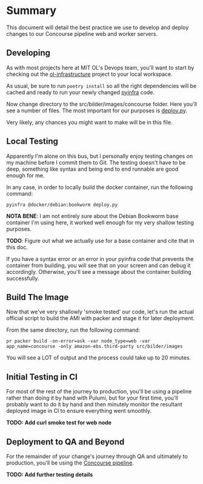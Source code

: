 # Summary

This document will detail the best practice we use to develop and deploy changes
to our Concourse pipeline web and worker servers.

## Developing

As with most projects here at MIT OL's Devops team, you'll want to start by
checking out the
[ol-infrastructure](https://github.com/mitodl/ol-infrastructure/) project to
your local workspace.

As usual, be sure to run `poetry install` so all the right dependencies will be
cached and ready to run your newly changed [pyinfra](https://pyinfra.com/) code.

Now change directory to the src/bilder/images/concourse folder. Here you'll see
a number of files. The most important for our purposes is
[deploy.py](https://github.com/mitodl/ol-infrastructure/blob/main/src/bilder/images/concourse/deploy.py).

Very likely, any chances you might want to make will be in this file.

## Local Testing

Apparently I'm alone on this bus, but I personally enjoy testing changes on my
machine before I commit them to Git. The testing doesn't have to be deep,
something like syntax and being end to end runnable are good enough for me.

In any case, in order to locally build the docker container, run the following
command:

`pyinfra @docker/debian:bookworm deploy.py`

**NOTA BENE**: I am not entirely sure about the Debian Bookworm base container
I'm using here, it worked well enough for my very shallow testing purposes.

**TODO**: Figure out what we actually use for a base container and cite that in
this doc.

If you have a syntax error or an error in your pyinfra code that prevents the
container from building, you will see that on your screen and can debug it
accordingly.  Otherwise, you'll see a message about the container building
successfully.

## Build The Image

Now that we've very shallowly 'smoke tested' our code, let's run the actual
official script to build the AMI with packer and stage it for later deployment.

From the same directory, run the following command:

`pr packer build -on-error=ask -var node_type=web -var app_name=concourse -only amazon-ebs.third-party src/bilder/images`

You will see a LOT of output and the process could take up to 20 minutes.

## Initial Testing in CI

For most of the rest of the journey to production, you'll be using a pipeline
rather than doing it by hand with Pulumi, but for your first time, you'll
probably want to do it by hand and then minutely monitor the resultant deployed
image in CI to ensure everything went smoothly.

**TODO: Add curl smoke test for web node**

## Deployment to QA and Beyond

For the remainder of your change's journey through QA and ultimately to
production, you'll be using the [Concourse
pipeline](https://cicd.odl.mit.edu/teams/infrastructure/pipelines/packer-pulumi-concourse).

**TODO: Add further testing details**
